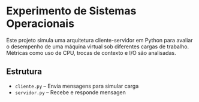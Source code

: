 # Experimento de Sistemas Operacionais

Este projeto simula uma arquitetura cliente-servidor em Python para avaliar o desempenho de uma máquina virtual sob diferentes cargas de trabalho. Métricas como uso de CPU, trocas de contexto e I/O são analisadas.

## Estrutura
- `cliente.py` – Envia mensagens para simular carga
- `servidor.py` – Recebe e responde mensagen

